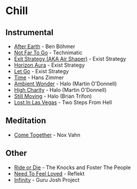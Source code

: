 # Chill
## Instrumental
* [After Earth](https://open.spotify.com/track/2b6Qg13iooGb1LnBFwrtcH?si=cb92a06772ef4eca) - Ben Böhmer
* [Not Far To Go](https://open.spotify.com/track/0Dgvd21L6dMcMfovzR67lN?si=1260aadb555f420b) - Technimatic
* [Exit Strategy (AKA Air Shaper)](https://open.spotify.com/track/2yNdW9Bcwh8zBIjyOW8KkW?si=2a1e15cbd82f4561) - Exist Strategy
* [Horizon Aura](https://open.spotify.com/track/4VuCY80OtWxaeD04dWfNLX?si=df30e30a885e4ab2) - Exist Strategy
* [Let Go](https://open.spotify.com/track/7rhfSO2P6MYnuXQPAQWqEL?si=d8f9789479084ebd) - Exist Strategy
* [Time](https://open.spotify.com/track/6ZFbXIJkuI1dVNWvzJzown?si=949dd30336cd4186) - Hans Zimmer
* [Ambient Wonder](https://open.spotify.com/track/3oDXZRnrlawnuUly2jidvU?si=1df7659e3f464994) - Halo (Martin O'Donnell)
* [High Charity](https://open.spotify.com/track/6gRGIzscaEp4zxFZnNpNGi?si=cfe7ecc733e04147) - Halo (Martin O'Donnell)
* [Still Moving](https://open.spotify.com/track/3ECrdK5ysuldvzR6ndGWLK?si=6fc54579bbce46d0) - Halo (Brian Trifon)
* [Lost In Las Vegas](https://open.spotify.com/track/4jXhnHlWBkUNTmUAvVAa4X?si=befa29b7649043a5) - Two Steps From Hell
## Meditation
* [Come Together](https://open.spotify.com/track/10TCB5AtmzLirlAHM0PzVi) - Nox Vahn
## Other
* [Ride or Die](https://open.spotify.com/track/3uJsg8xIH7OpWHxuJaMLJX?si=ecc889bd88624733) - The Knocks and Foster The People
* [Need To Feel Loved](https://open.spotify.com/track/30cjLreSF4Xq0uAB89i2Ac?si=24ba2b1c66bf4d74) - Reflekt
* [Infinity](https://open.spotify.com/track/7vseIfb8ooQmXzisuinchZ?si=25bf0a3d9d7945ac) - Guru Josh Project
